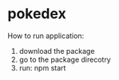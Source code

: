 # pokedex


How to run application:
1) download the package 
2) go to the package direcotry 
3) run: npm start




